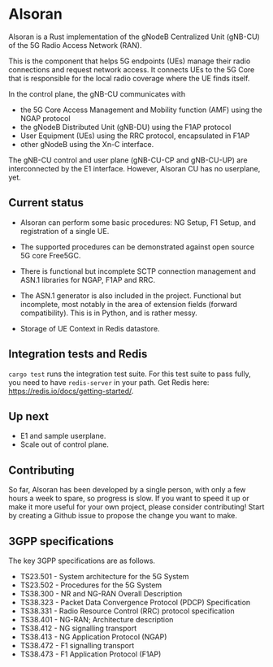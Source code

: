 # Alsoran

Alsoran is a Rust implementation of the gNodeB Centralized Unit (gNB-CU) of the 5G Radio Access Network (RAN).

This is the component that helps 5G endpoints (UEs) manage their radio connections and request network access.  It connects UEs to the 5G Core that is responsible for the local radio coverage where the UE finds itself. 

In the control plane, the gNB-CU communicates with  
- the 5G Core Access Management and Mobility function (AMF) using the NGAP protocol
- the gNodeB Distributed Unit (gNB-DU) using the F1AP protocol
- User Equipment (UEs) using the RRC protocol, encapsulated in F1AP
- other gNodeB using the Xn-C interface.

The gNB-CU control and user plane (gNB-CU-CP and gNB-CU-UP) are interconnected by the E1 interface.  However, Alsoran CU has no userplane, yet. 

## Current status

-  Alsoran can perform some basic procedures: NG Setup, F1 Setup, and registration of a single UE.

-  The supported procedures can be demonstrated against open source 5G core Free5GC.  

-  There is functional but incomplete SCTP connection management and ASN.1 libraries for NGAP, F1AP and RRC.

-  The ASN.1 generator is also included in the project.  Functional but incomplete, most notably in the area of extension fields (forward compatibility).  This is in Python, and is rather messy.

-  Storage of UE Context in Redis datastore.

## Integration tests and Redis

`cargo test` runs the integration test suite.  For this test suite to pass fully, you need to have `redis-server` in your path.  Get Redis here: https://redis.io/docs/getting-started/.

## Up next

-  E1 and sample userplane.
-  Scale out of control plane.

## Contributing

So far, Alsoran has been developed by a single person, with only a few hours a week to spare, so progress is slow.  If you want to speed it up or make it more useful for your own project, please consider contributing!  Start by creating a Github issue to propose the change you want to make.

## 3GPP specifications

The key 3GPP specifications are as follows.

-  TS23.501 - System architecture for the 5G System
-  TS23.502 - Procedures for the 5G System
-  TS38.300 - NR and NG-RAN Overall Description
-  TS38.323 - Packet Data Convergence Protocol (PDCP) Specification
-  TS38.331 - Radio Resource Control (RRC) protocol specification
-  TS38.401 - NG-RAN; Architecture description 
-  TS38.412 - NG signalling transport 
-  TS38.413 - NG Application Protocol (NGAP)
-  TS38.472 - F1 signalling transport
-  TS38.473 - F1 Application Protocol (F1AP)
